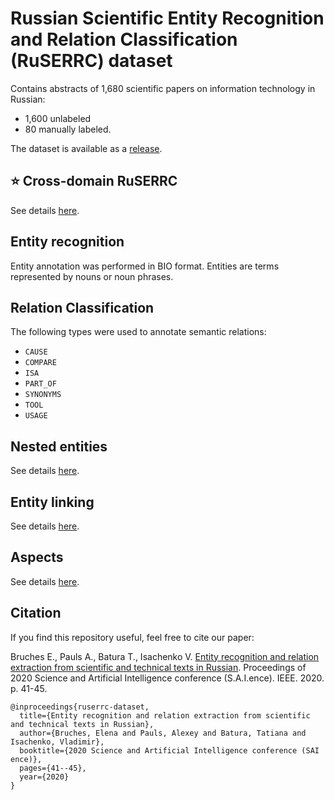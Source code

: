 # Russian Scientific Entity Recognition and Relation Classification (RuSERRC) dataset

Contains abstracts of 1,680 scientific papers on information technology in Russian:
* 1,600 unlabeled
* 80 manually labeled.

The dataset is available as a [release](https://github.com/iis-research-team/ruserrc-dataset/releases/tag/v1.0).

## ⭐️ Cross-domain RuSERRC

See details [here](/cross-domain-ruserrc/).

## Entity recognition
Entity annotation was performed in BIO format. Entities are terms represented by nouns or noun phrases. 

## Relation Classification
The following types were used to annotate semantic relations: 
* `CAUSE`
* `COMPARE`
* `ISA`
* `PART_OF`
* `SYNONYMS`
* `TOOL`
* `USAGE`

## Nested entities

See details [here](/russerc_el/).

## Entity linking

See details [here](/russerc_el/).

## Aspects

See details [here](/ruserrc_aspects/).

## Citation

If you find this repository useful, feel free to cite our paper:

Bruches E., Pauls A., Batura T., Isachenko V. [Entity recognition and relation extraction from scientific and technical texts in Russian](https://arxiv.org/pdf/2011.09817.pdf). Proceedings of 2020 Science and Artificial Intelligence conference (S.A.I.ence). IEEE. 2020. p. 41-45.
```
@inproceedings{ruserrc-dataset,
  title={Entity recognition and relation extraction from scientific and technical texts in Russian},
  author={Bruches, Elena and Pauls, Alexey and Batura, Tatiana and Isachenko, Vladimir},
  booktitle={2020 Science and Artificial Intelligence conference (SAI ence)},
  pages={41--45},
  year={2020}
}
```
